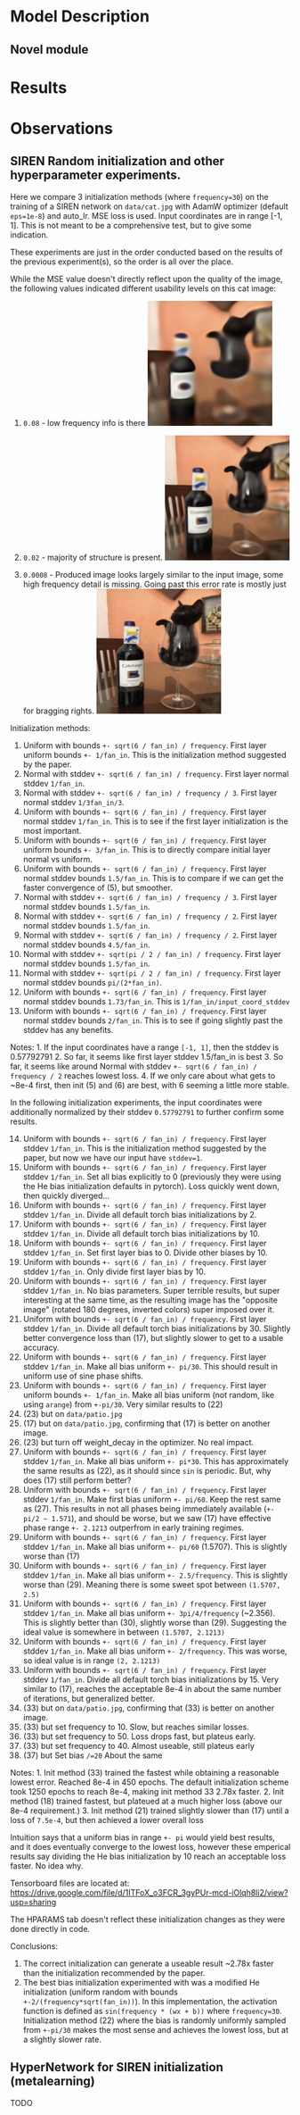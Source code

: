
# Model Description

## Novel module

# Results

# Observations

## SIREN Random initialization and other hyperparameter experiments.

Here we compare 3 initialization methods (where `frequency=30`) on the training
of a SIREN network on `data/cat.jpg` with AdamW optimizer (default `eps=1e-8`) and auto_lr. MSE loss is used. Input coordinates are in range [-1, 1].
This is not meant to be a comprehensive test, but to give some indication.

These experiments are just in the order conducted based on the results of the previous
experiment(s), so the order is all over the place.

While the MSE value doesn't directly reflect upon the quality of the image,
the following values indicated different usability levels on this cat image:
1. `0.08` - low frequency info is there
![0.08 MSE](assets/random_init/mse/mse_0.08.png)

2. `0.02` - majority of structure is present.
![0.02 MSE](assets/random_init/mse/mse_0.02.png)

3. `0.0008` - Produced image looks largely similar to the input image, some high frequency detail is missing. Going past this error rate is mostly just for bragging rights.
![0.0008 MSE](assets/random_init/mse/mse_0.0008.png)

Initialization methods:

1. Uniform with bounds `+- sqrt(6 / fan_in) / frequency`. First layer uniform bounds `+- 1/fan_in`. This is the initialization method suggested by the paper.
2. Normal with stddev `+- sqrt(6 / fan_in) / frequency`. First layer normal stddev `1/fan_in`.
3. Normal with stddev `+- sqrt(6 / fan_in) / frequency / 3`. First layer normal stddev `1/3fan_in/3`.
4. Uniform with bounds `+- sqrt(6 / fan_in) / frequency`. First layer normal stddev `1/fan_in`. This is to see if the first layer initialization is the most important.
5. Uniform with bounds `+- sqrt(6 / fan_in) / frequency`. First layer uniform bounds `+- 3/fan_in`. This is to directly compare initial layer normal vs uniform.
6. Uniform with bounds `+- sqrt(6 / fan_in) / frequency`. First layer normal stddev bounds `1.5/fan_in`. This is to compare if we can get the faster convergence of (5), but smoother.
7. Normal with stddev `+- sqrt(6 / fan_in) / frequency / 3`. First layer normal stddev bounds `1.5/fan_in`.
8. Normal with stddev `+- sqrt(6 / fan_in) / frequency / 2`. First layer normal stddev bounds `1.5/fan_in`.
9. Normal with stddev `+- sqrt(6 / fan_in) / frequency / 2`. First layer normal stddev bounds `4.5/fan_in`.
10. Normal with stddev `+- sqrt(pi / 2 / fan_in) / frequency`. First layer normal stddev bounds `1.5/fan_in`.
11. Normal with stddev `+- sqrt(pi / 2 / fan_in) / frequency`. First layer normal stddev bounds `pi/(2*fan_in)`.
12. Uniform with bounds `+- sqrt(6 / fan_in) / frequency`. First layer normal stddev bounds `1.73/fan_in`. This is `1/fan_in/input_coord_stddev` 
13. Uniform with bounds `+- sqrt(6 / fan_in) / frequency`. First layer normal stddev bounds `2/fan_in`. This is to see if going slightly past the stddev has any benefits.

Notes:
    1. If the input coordinates have a range `[-1, 1]`, then the stddev is 0.57792791 
    2. So far, it seems like first layer stddev 1.5/fan_in is best
    3. So far, it seems like around Normal with stddev `+- sqrt(6 / fan_in) / frequency / 2` reaches lowest loss.
    4. If we only care about what gets to ~8e-4 first, then init (5) and (6) are best, with 6 seeming a little more stable. 

In the following initialization experiments, the input coordinates were additionally normalized by their stddev `0.57792791` to further confirm some results.

14. Uniform with bounds `+- sqrt(6 / fan_in) / frequency`. First layer stddev `1/fan_in`. This is the initialization method suggested by the paper, but now we have our input have `stddev=1`.
15. Uniform with bounds `+- sqrt(6 / fan_in) / frequency`. First layer stddev `1/fan_in`. Set all bias explicitly to 0 (previously they were using the He bias initialization defaults in pytorch). Loss quickly went down, then quickly diverged...
16. Uniform with bounds `+- sqrt(6 / fan_in) / frequency`. First layer stddev `1/fan_in`. Divide all default torch bias initializations by 2.
17. Uniform with bounds `+- sqrt(6 / fan_in) / frequency`. First layer stddev `1/fan_in`. Divide all default torch bias initializations by 10.
18. Uniform with bounds `+- sqrt(6 / fan_in) / frequency`. First layer stddev `1/fan_in`. Set first layer bias to 0. Divide other biases by 10.
19. Uniform with bounds `+- sqrt(6 / fan_in) / frequency`. First layer stddev `1/fan_in`. Only divide first layer bias by 10.
20. Uniform with bounds `+- sqrt(6 / fan_in) / frequency`. First layer stddev `1/fan_in`. No bias parameters. Super terrible results, but super interesting at the same time, as the resulting image has the "opposite image" (rotated 180 degrees, inverted colors) super imposed over it.
21. Uniform with bounds `+- sqrt(6 / fan_in) / frequency`. First layer stddev `1/fan_in`. Divide all default torch bias initializations by 30. Slightly better convergence loss than (17), but slightly slower to get to a usable accuracy.
22. Uniform with bounds `+- sqrt(6 / fan_in) / frequency`. First layer stddev `1/fan_in`. Make all bias uniform `+- pi/30`. This should result in uniform use of sine phase shifts.
23. Uniform with bounds `+- sqrt(6 / fan_in) / frequency`. First layer uniform bounds `+- 1/fan_in`. Make all bias uniform (not random, like using `arange`) from `+-pi/30`. Very similar results to (22)
24. (23) but on `data/patio.jpg`
25. (17) but on `data/patio.jpg`, confirming that (17) is better on another image.
26. (23) but turn off weight_decay in the optimizer. No real impact.
27. Uniform with bounds `+- sqrt(6 / fan_in) / frequency`. First layer stddev `1/fan_in`. Make all bias uniform `+- pi*30`. This has approximately the same results as (22), as it should since `sin` is periodic. But, why does (17) still perform better?
28. Uniform with bounds `+- sqrt(6 / fan_in) / frequency`. First layer stddev `1/fan_in`. Make first bias uniform `+- pi/60`. Keep the rest same as (27). This results in not all phases being immediately available (`+- pi/2 ~ 1.571`), and should be worse, but we saw (17) have effective phase range `+- 2.1213` outperfrom in early training regimes.
29. Uniform with bounds `+- sqrt(6 / fan_in) / frequency`. First layer stddev `1/fan_in`. Make all bias uniform `+- pi/60` (1.5707). This is slightly worse than (17)
30. Uniform with bounds `+- sqrt(6 / fan_in) / frequency`. First layer stddev `1/fan_in`. Make all bias uniform `+- 2.5/frequency`. This is slightly worse than (29). Meaning there is some sweet spot between `(1.5707, 2.5)`
31. Uniform with bounds `+- sqrt(6 / fan_in) / frequency`. First layer stddev `1/fan_in`. Make all bias uniform `+- 3pi/4/frequency` (~2.356). This is slightly better than (30), slightly worse than (29). Suggesting the ideal value is somewhere in between `(1.5707, 2.1213)`
32. Uniform with bounds `+- sqrt(6 / fan_in) / frequency`. First layer stddev `1/fan_in`. Make all bias uniform `+- 2/frequency`. This was worse, so ideal value is in range `(2, 2.1213)`
33. Uniform with bounds `+- sqrt(6 / fan_in) / frequency`. First layer stddev `1/fan_in`. Divide all default torch bias initializations by 15. Very similar to (17), reaches the acceptable 8e-4 in about the same number of iterations, but generalized better.
34. (33) but on `data/patio.jpg`, confirming that (33) is better on another image.
35. (33) but set frequency to 10. Slow, but reaches similar losses.
36. (33) but set frequency to 50. Loss drops fast, but plateus early.
37. (33) but set frequency to 40. Almost useable, still plateus early
38. (37) but Set bias `/=20` About the same


Notes:
    1. Init method (33) trained the fastest while obtaining a reasonable lowest error. Reached 8e-4 in 450 epochs. The default initialization scheme took 1250 epochs to reach 8e-4, making init method 33 2.78x faster.
    2. Init method (18) trained fastest, but plateued at a much higher loss (above our 8e-4 requirement.)
    3. Init method (21) trained slightly slower than (17) until a loss of `7.5e-4`, but then achieved a lower overall loss

Intuition says that a uniform bias in range `+- pi` would yield best results, and it does eventually converge to the lowest loss, however these emperical results say dividing the He bias initialization by 10 reach an acceptable loss faster. No idea why.


Tensorboard files are located at:
    https://drive.google.com/file/d/1ITFoX_o3FCR_3gyPUr-mcd-iOlqh8li2/view?usp=sharing

The HPARAMS tab doesn't reflect these initialization changes as they were done directly in code.


Conclusions:

1. The correct initialization can generate a useable result ~2.78x faster than the initialization recommended by the paper.
2. The best bias initialization experimented with was a modified He initialization (uniform random with bounds `+-2/(frequency*sqrt(fan_in))`). In this implementation, the activation function is defined as `sin(frequency * (wx + b))` where `frequency=30`. Initialization method (22) where the bias is randomly uniformly sampled from  `+-pi/30` makes the most sense and achieves the lowest loss, but at a slightly slower rate.

## HyperNetwork for SIREN initialization (metalearning)
TODO

